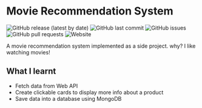 # Movie Recommendation System

![GitHub release (latest by date)](https://img.shields.io/github/v/release/ibrahimelmokhtar/similar-movies-finder?display_name=tag)
![GitHub last commit](https://img.shields.io/github/last-commit/ibrahimelmokhtar/similar-movies-finder)
![GitHub issues](https://img.shields.io/github/issues/ibrahimelmokhtar/similar-movies-finder)
![GitHub pull requests](https://img.shields.io/github/issues-pr/ibrahimelmokhtar/similar-movies-finder)
![Website](https://img.shields.io/website?down_message=offline&up_message=online&url=https%3A%2F%2Fsimilar-movies-finder.herokuapp.com)

A movie recommendation system implemented as a side project. why? I like watching movies!


## What I learnt
- Fetch data from Web API
- Create clickable cards to display more info about a product 
- Save data into a database using MongoDB
